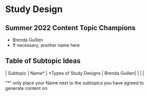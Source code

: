 # Study Design

## Summer 2022 Content Topic Champions
* Brenda Guillen
* If necessary, another name here

## Table of Subtopic Ideas
| Subtopic | Name*    | 
*Types of Study Designs | Brenda Guillen|
|  | |


"*" only place your Name next to the subtopics you have agreed to generate content on.
